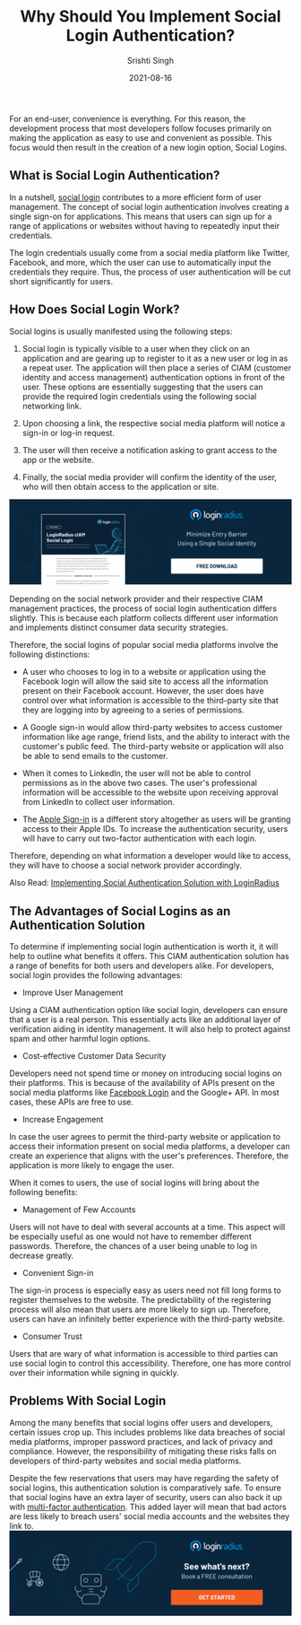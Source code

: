 ﻿---
title: "Why Should You Implement Social Login Authentication?"
date: "2021-08-16"
coverImage: "social-login-1.jpg"
category: ["loginradius"]
featured: false 
author: "Srishti Singh"
description: "If you're building a startup today, social login should be the default, not an afterthought. It will give you a huge competitive advantage, because your users won't have to register or even create an email address to use your site."
metadescription: "Social Login Authentication is the most recent form of CIAM authentication. Determine just how beneficial this form of authentication is in garnering consumer trust."
metatitle: "Why Should You Implement Social Login Authentication"
---

For an end-user, convenience is everything. For this reason, the development process that most developers follow focuses primarily on making the application as easy to use and convenient as possible. This focus would then result in the creation of a new login option, Social Logins.

## What is Social Login Authentication?

In a nutshell, [social login](https://www.loginradius.com/social-login/) contributes to a more efficient form of user management.  The concept of social login authentication involves creating a single sign-on for applications. This means that users can sign up for a range of applications or websites without having to repeatedly input their credentials.

  

The login credentials usually come from a social media platform like Twitter, Facebook, and more, which the user can use to automatically input the credentials they require. Thus, the process of user authentication will be cut short significantly for users.


## How Does Social Login Work?

Social logins is usually manifested using the following steps:

  

1.  Social login is typically visible to a user when they click on an application and are gearing up to register to it as a new user or log in as a repeat user. The application will then place a series of CIAM (customer identity and access management) authentication options in front of the user. These options are essentially suggesting that the users can provide the required login credentials using the following social networking link.
    

  

2.  Upon choosing a link, the respective social media platform will notice a sign-in or log-in request.
    

  

3.  The user will then receive a notification asking to grant access to the app or the website.
    

  

4.  Finally, the social media provider will confirm the identity of the user, who will then obtain access to the application or site.
    
[![social-login](Social-Login.png)](https://www.loginradius.com/resource/loginradius-ciam-social-login/)
  

Depending on the social network provider and their respective CIAM management practices, the process of social login authentication differs slightly. This is because each platform collects different user information and implements distinct consumer data security strategies.

  

Therefore, the social logins of popular social media platforms involve the following distinctions:

  

-   A user who chooses to log in to a website or application using the Facebook login will allow the said site to access all the information present on their Facebook account. However, the user does have control over what information is accessible to the third-party site that they are logging into by agreeing to a series of permissions.
    

  

-   A Google sign-in would allow third-party websites to access customer information like age range, friend lists, and the ability to interact with the customer's public feed. The third-party website or application will also be able to send emails to the customer.
    

  

-   When it comes to LinkedIn, the user will not be able to control permissions as in the above two cases. The user's professional information will be accessible to the website upon receiving approval from LinkedIn to collect user information.
    

  

-   The [Apple Sign-in](https://www.loginradius.com/sign-in-with-apple/) is a different story altogether as users will be granting access to their Apple IDs. To increase the authentication security, users will have to carry out two-factor authentication with each login.
    

  

Therefore, depending on what information a developer would like to access, they will have to choose a social network provider accordingly.

  

Also Read:  [Implementing Social Authentication Solution with LoginRadius](https://www.loginradius.com/blog/start-with-identity/social-authentication/)

  

## The Advantages of Social Logins as an Authentication Solution

  

To determine if implementing social login authentication is worth it, it will help to outline what benefits it offers. This CIAM authentication  solution has a range of benefits for both users and developers alike. For developers, social login provides the following advantages:

  

-   Improve User Management
    

Using a CIAM authentication option like social login, developers can ensure that a user is a real person. This essentially acts like an additional layer of verification aiding in identity management. It will also help to protect against spam and other harmful login options.

  

-   Cost-effective Customer Data Security
    

Developers need not spend time or money on introducing social logins on their platforms. This is because of the availability of APIs present on the social media platforms like [Facebook Login](https://www.loginradius.com/blog/engineering/login-with-facebook/) and the Google+ API. In most cases, these APIs are free to use.

  

-   Increase Engagement
    

In case the user agrees to permit the third-party website or application to access their information present on social media platforms, a developer can create an experience that aligns with the user's preferences. Therefore, the application is more likely to engage the user.

  

When it comes to users, the use of social logins will bring about the following benefits:

  

-   Management of Few Accounts
    

Users will not have to deal with several accounts at a time. This aspect will be especially useful as one would not have to remember different passwords. Therefore, the chances of a user being unable to log in decrease greatly.

  

-   Convenient Sign-in
    

The sign-in process is especially easy as users need not fill long forms to register themselves to the website. The predictability of the registering process will also mean that users are more likely to sign up. Therefore, users can have an infinitely better experience with the third-party website.

  

-   Consumer Trust
    

Users that are wary of what information is accessible to third parties can use social login to control this accessibility. Therefore, one has more control over their information while signing in quickly.

  

## Problems With Social Login

  

Among the many benefits that social logins offer users and developers, certain issues crop up. This includes problems like data breaches of social media platforms, improper password practices, and lack of privacy and compliance. However, the responsibility of mitigating these risks falls on developers of third-party websites and social media platforms.

  

Despite the few reservations that users may have regarding the safety of social logins, this authentication solution is comparatively safe. To ensure that social logins have an extra layer of security, users can also back it up with [multi-factor authentication](https://www.loginradius.com/blog/start-with-identity/what-is-multi-factor-authentication/). This added layer will mean that bad actors are less likely to breach users' social media accounts and the websites they link to.
[![book-a-demo-Consultation](book-a-demo.png)](https://www.loginradius.com/book-a-demo/)